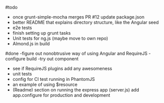 #todo
- once grunt-simple-mocha merges PR #12 update package.json
- better README that explains directory structure, like the Angular seed
- e2e tests
- finish setting up grunt tasks
- Unit tests for ng.js (maybe move to own repo)
- Almond.js in build

#done
-figure out nonobtrusive way of using Angular and RequireJS
-configure build
-try out component
- see if RequireJS plugins add any awesomeness
- unit tests
- config for CI test running in PhantomJS
- an example of using $resource
- (Readme) section on running the express app
(server.js) add app.configure for production and development